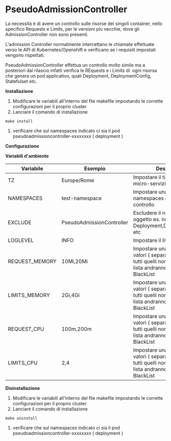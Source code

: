 # PseudoAdmissionController

La necessità è di avere un controllo sulle risorse dei singoli container, nello specifico Requests e Limits, per le versioni più vecchie, dove gli AdmissionController non sono presenti.

L'admission Controller normalmente intercettano le chiamate effettuate verso le API di Kubernetes/Openshift e verificano se i requisiti impostati vengono rispettati.

PseudoAdmissionController effettua un controllo molto simile ma a posteriori dal rilascio infatti verifica le REquests e i Limits di  ogni risorsa che genera un pod applicativo, quali Deployment, DeploymentConfig, Statefulset etc.

**Installazione**

1. Modificare le variabili all'interno del file makefile impostando le corrette configurazioni per il proprio cluster
2. Lanciare il comando di installazione

```
make install
```

1. verificare che sul namespaces indicato ci sia il pod pseudoadmissioncontroller\-xxxxxxxx \( deployment \)

**Configurazione**

**Variabili d'ambiente**

|Variabile      |Esempio                  |Descrizione                                                                   |
|---------------|-------------------------|------------------------------------------------------------------------------|
|TZ             |Europe/Rome              |Impostare il timezone del micro\-servizio                                     |
|NAMESPACES     |test\-namespace          |Impostare una lista i namespaces da tenere sotto controllo                    |
|EXCLUDE        |PseudoAdmissionController|Escludere il nome di un oggetto es. nome della Deployment,DeploymentConfig etc|
|LOGLEVEL       |INFO                     |Impostare il livello di verbosità                                             |
|REQUEST\_MEMORY|10Mi,20Mi                |Impostare una Whitelist di valori ( separati dal virgola) tutti quelli non presenti nella lista andranno a comporre una BlackList                                                                 |
|LIMITS\_MEMORY |2Gi,4Gi                  |Impostare una Whitelist di valori ( separati dal virgola) tutti quelli non presenti nella lista andranno a comporre una BlackList                                                                 |
|REQUEST\_CPU   |100m,200m                |Impostare una Whitelist di valori ( separati dal virgola) tutti quelli non presenti nella lista andranno a comporre una BlackList                                                                 |
|LIMITS\_CPU    |2,4                      |Impostare una Whitelist di valori ( separati dal virgola) tutti quelli non presenti nella lista andranno a comporre una BlackList                                                                 |

**Disinstallazione**

1. Modificare le variabili all'interno del file makefile impostando le corrette configurazioni per il proprio cluster
2. Lanciare il comando di installazione

```
make uninstall
```

1. verificare che sul namespaces indicato ci sia il pod pseudoadmissioncontroller\-xxxxxxxx \( deployment \)
